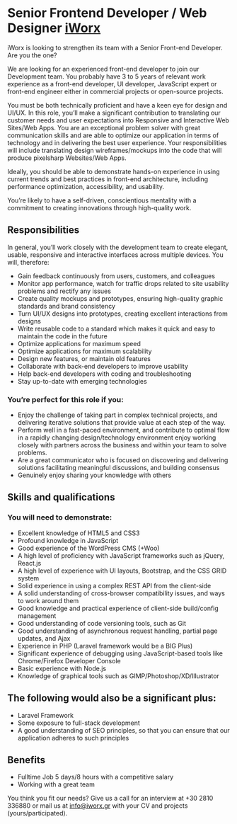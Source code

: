 Senior Frontend Developer / Web Designer [iWorx](https://www.iworx.gr)
==

iWorx is looking to strengthen its team with a Senior Front-end Developer. Are you the one?

We are looking for an experienced front-end developer to join our Development team. You probably have 3 to 5 years of relevant work experience as a front-end developer, UI developer, JavaScript expert or front-end engineer either in commercial projects or open-source projects.

You must be both technically proficient and have a keen eye for design and UI/UX. In this role, you’ll make a significant contribution to translating our customer needs and user expectations into Responsive and Interactive Web Sites/Web Apps. You are an exceptional problem solver with great communication skills and are able to optimize our application in terms of technology and in delivering the best user experience. Your responsibilities will include translating design wireframes/mockups into the code that will produce pixelsharp Websites/Web Apps.

Ideally, you should be able to demonstrate hands-on experience in using current trends and best practices in front-end architecture, including performance optimization, accessibility, and usability.

You’re likely to have a self-driven, conscientious mentality with a commitment to creating innovations through high-quality work.

## Responsibilities
In general, you’ll work closely with the development team to create elegant, usable, responsive and interactive interfaces across multiple devices. You will, therefore:

* Gain feedback continuously from users, customers, and colleagues
* Monitor app performance, watch for traffic drops related to site usability problems and rectify any issues
* Create quality mockups and prototypes, ensuring high-quality graphic standards and brand consistency 
* Turn UI/UX designs into prototypes, creating excellent interactions from designs
* Write reusable code to a standard which makes it quick and easy to maintain the code in the future
* Optimize applications for maximum speed
* Optimize applications for maximum scalability
* Design new features, or maintain old features
* Collaborate with back-end developers to improve usability
* Help back-end developers with coding and troubleshooting
* Stay up-to-date with emerging technologies

### You’re perfect for this role if you: ###

* Enjoy the challenge of taking part in complex technical projects, and delivering iterative solutions that provide value at each step of the way.
* Perform well in a fast-paced environment, and contribute to optimal flow in a rapidly changing design/technology environment
enjoy working closely with partners across the business and within your team to solve problems.
* Are a great communicator who is focused on discovering and delivering solutions facilitating meaningful discussions, and building consensus
* Genuinely enjoy sharing your knowledge with others

## Skills and qualifications

### You will need to demonstrate:

* Excellent knowledge of HTML5 and CSS3
* Profound knowledge in JavaScript
* Good experience of the WordPress CMS (+Woo)
* A high level of proficiency with JavaScript frameworks such as jQuery, React.js
* A high level of experience with UI layouts, Bootstrap, and the CSS GRID system
* Solid experience in using a complex REST API from the client-side
* A solid understanding of cross-browser compatibility issues, and ways to work around them
* Good knowledge and practical experience of client-side build/config management
* Good understanding of code versioning tools, such as Git
* Good understanding of asynchronous request handling, partial page updates, and Ajax
* Experience in PHP (Laravel framework would be a BIG Plus)
* Significant experience of debugging using JavaScript-based tools like Chrome/Firefox Developer Console
* Basic experience with Node.js
* Knowledge of graphical tools such as GIMP/Photoshop/XD/Illustrator 

## The following would also be a significant plus:

* Laravel Framework
* Some exposure to full-stack development
* A good understanding of SEO principles, so that you can ensure that our application adheres to such principles

## Benefits 
* Fulltime Job 5 days/8 hours with a competitive salary
* Working with a great team 


You think you fit our needs? 
Give us a call for an interview at +30 2810 336880 or mail us at info@iworx.gr with your CV and projects (yours/participated). 

